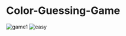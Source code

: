# Color-Guessing-Game
![game1](https://user-images.githubusercontent.com/63976255/125963049-bd761a0e-f1ca-4d3a-b619-18b058535d67.png)
![easy](https://user-images.githubusercontent.com/63976255/125963592-74135f99-9635-45b5-b739-f1be22f08250.png)
